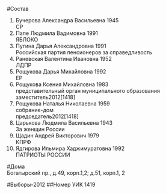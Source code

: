 #Состав
1. Бучерова Александра Васильевна 1945   
    СР
2. Папе Людмила Вадимовна 1991   
    ЯБЛОКО
3. Пугина Дарья Александровна 1991   
    Российская партия пенсионеров за справедливость
4. Раневская Валентина Ивановна 1952   
    ЛДПР
5. Рощукова Дарья Михайловна 1992   
    ЕР
6. Рощукова Ксения Михайловна 1983   
    представительный орган муниципального образования  
    заместитель2012[1418]  
7. Рощукова Наталья Николаевна 1959   
    собрание-дом  
    председатель2012[1418]  
8. Царькова Людмила Васильевна 1943   
    За женщин России
9. Щадин Андрей Викторович 1979   
    КПРФ
10. Ядгирова Ильмира Хаджимуратовна 1992   
    ПАТРИОТЫ РОССИИ

#Дома  
Богатырский пр., д.49, корп.1,2; д.51, корп.1, 2

#Выборы-2012
##Номер УИК
1419
